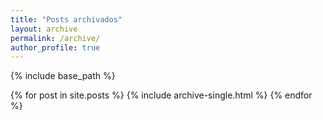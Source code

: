 ```yaml
---
title: "Posts archivados"
layout: archive
permalink: /archive/
author_profile: true
---
```


{% include base_path %}


{% for post in site.posts %}
  {% include archive-single.html %}
{% endfor %}
